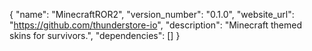 {
    "name": "MinecraftROR2",
    "version_number": "0.1.0",
    "website_url": "https://github.com/thunderstore-io",
    "description": "Minecraft themed skins for survivors.",
    "dependencies": []
}
